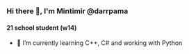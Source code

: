### Hi there 👋, I'm Mintimir @darrpama
#### 21 school student (w14)
- 🔭 I’m currently learning C++, C# and working with Python
<!--
**darrpama/darrpama** is a ✨ _special_ ✨ repository because its `README.md` (this file) appears on your GitHub profile.

Here are some ideas to get you started:


- 🌱 I’m currently learning ...
- 👯 I’m looking to collaborate on ...
- 🤔 I’m looking for help with ...
- 💬 Ask me about ...
- 📫 How to reach me: ...
- 😄 Pronouns: ...
- ⚡ Fun fact: ...
-->

